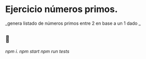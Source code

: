 # Ejercicio números primos.

_genera listado de números primos entre 2 en base a un 1 dado _

##  🚀

_npm i._
_npm start_
_npm run tests_

